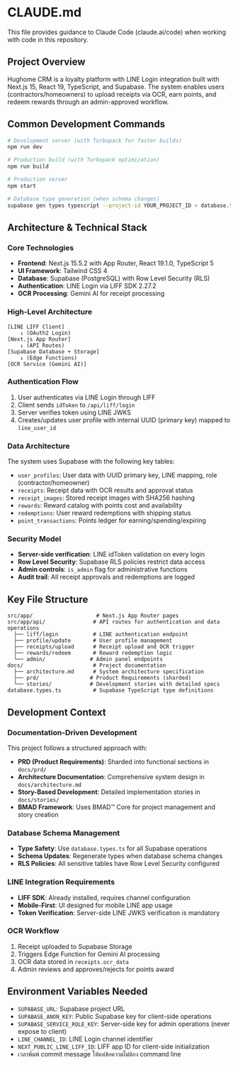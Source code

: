 # CLAUDE.md

This file provides guidance to Claude Code (claude.ai/code) when working with code in this repository.

## Project Overview

Hughome CRM is a loyalty platform with LINE Login integration built with Next.js 15, React 19, TypeScript, and Supabase. The system enables users (contractors/homeowners) to upload receipts via OCR, earn points, and redeem rewards through an admin-approved workflow.

## Common Development Commands

```bash
# Development server (with Turbopack for faster builds)
npm run dev

# Production build (with Turbopack optimization)  
npm run build

# Production server
npm start

# Database type generation (when schema changes)
supabase gen types typescript --project-id YOUR_PROJECT_ID > database.types.ts
```

## Architecture & Technical Stack

### Core Technologies
- **Frontend**: Next.js 15.5.2 with App Router, React 19.1.0, TypeScript 5
- **UI Framework**: Tailwind CSS 4  
- **Database**: Supabase (PostgreSQL) with Row Level Security (RLS)
- **Authentication**: LINE Login via LIFF SDK 2.27.2
- **OCR Processing**: Gemini AI for receipt processing

### High-Level Architecture

```
[LINE LIFF Client] 
    ↓ (OAuth2 Login)
[Next.js App Router] 
    ↓ (API Routes)
[Supabase Database + Storage]
    ↓ (Edge Functions)  
[OCR Service (Gemini AI)]
```

### Authentication Flow
1. User authenticates via LINE Login through LIFF
2. Client sends `idToken` to `/api/liff/login`
3. Server verifies token using LINE JWKS
4. Creates/updates user profile with internal UUID (primary key) mapped to `line_user_id`

### Data Architecture
The system uses Supabase with the following key tables:
- `user_profiles`: User data with UUID primary key, LINE mapping, role (contractor/homeowner)
- `receipts`: Receipt data with OCR results and approval status
- `receipt_images`: Stored receipt images with SHA256 hashing
- `rewards`: Reward catalog with points cost and availability
- `redemptions`: User reward redemptions with shipping status
- `point_transactions`: Points ledger for earning/spending/expiring

### Security Model
- **Server-side verification**: LINE idToken validation on every login
- **Row Level Security**: Supabase RLS policies restrict data access
- **Admin controls**: `is_admin` flag for administrative functions
- **Audit trail**: All receipt approvals and redemptions are logged

## Key File Structure

```
src/app/                    # Next.js App Router pages
src/app/api/               # API routes for authentication and data operations
  ├── liff/login           # LINE authentication endpoint
  ├── profile/update       # User profile management
  ├── receipts/upload      # Receipt upload and OCR trigger
  ├── rewards/redeem       # Reward redemption logic
  └── admin/              # Admin panel endpoints
docs/                      # Project documentation
  ├── architecture.md      # System architecture specification
  ├── prd/                # Product Requirements (sharded)
  └── stories/            # Development stories with detailed specs
database.types.ts          # Supabase TypeScript type definitions
```

## Development Context

### Documentation-Driven Development
This project follows a structured approach with:
- **PRD (Product Requirements)**: Sharded into functional sections in `docs/prd/`
- **Architecture Documentation**: Comprehensive system design in `docs/architecture.md` 
- **Story-Based Development**: Detailed implementation stories in `docs/stories/`
- **BMAD Framework**: Uses BMAD™ Core for project management and story creation

### Database Schema Management
- **Type Safety**: Use `database.types.ts` for all Supabase operations
- **Schema Updates**: Regenerate types when database schema changes
- **RLS Policies**: All sensitive tables have Row Level Security configured

### LINE Integration Requirements
- **LIFF SDK**: Already installed, requires channel configuration
- **Mobile-First**: UI designed for mobile LINE app usage
- **Token Verification**: Server-side LINE JWKS verification is mandatory

### OCR Workflow
1. Receipt uploaded to Supabase Storage
2. Triggers Edge Function for Gemini AI processing
3. OCR data stored in `receipts.ocr_data`
4. Admin reviews and approves/rejects for points award

## Environment Variables Needed
- `SUPABASE_URL`: Supabase project URL
- `SUPABASE_ANON_KEY`: Public Supabase key for client-side operations
- `SUPABASE_SERVICE_ROLE_KEY`: Server-side key for admin operations (never expose to client)
- `LINE_CHANNEL_ID`: LINE Login channel identifier
- `NEXT_PUBLIC_LINE_LIFF_ID`: LIFF app ID for client-side initialization
- เวลาพิมพ์ commit message ให้แค่ข้อความไม่ต้อง command line